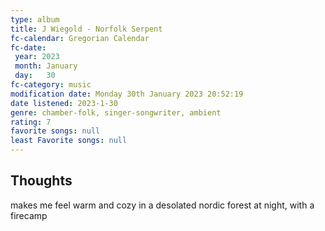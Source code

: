 ```yaml
---
type: album 
title: J Wiegold - Norfolk Serpent
fc-calendar: Gregorian Calendar
fc-date: 
 year: 2023
 month: January
 day:   30
fc-category: music
modification date: Monday 30th January 2023 20:52:19
date listened: 2023-1-30 
genre: chamber-folk, singer-songwriter, ambient 
rating: 7
favorite songs: null
least Favorite songs: null
---
```

## Thoughts

makes me feel warm and cozy in a desolated nordic forest at night, with a firecamp